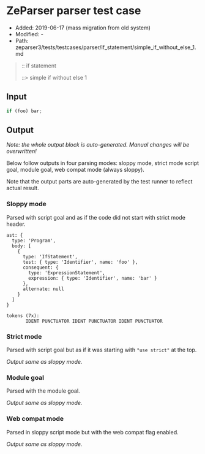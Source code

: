 # ZeParser parser test case

- Added: 2019-06-17 (mass migration from old system)
- Modified: -
- Path: zeparser3/tests/testcases/parser/if_statement/simple_if_without_else_1.md

> :: if statement
>
> ::> simple if without else 1

## Input

`````js
if (foo) bar;
`````

## Output

_Note: the whole output block is auto-generated. Manual changes will be overwritten!_

Below follow outputs in four parsing modes: sloppy mode, strict mode script goal, module goal, web compat mode (always sloppy).

Note that the output parts are auto-generated by the test runner to reflect actual result.

### Sloppy mode

Parsed with script goal and as if the code did not start with strict mode header.

`````
ast: {
  type: 'Program',
  body: [
    {
      type: 'IfStatement',
      test: { type: 'Identifier', name: 'foo' },
      consequent: {
        type: 'ExpressionStatement',
        expression: { type: 'Identifier', name: 'bar' }
      },
      alternate: null
    }
  ]
}

tokens (7x):
       IDENT PUNCTUATOR IDENT PUNCTUATOR IDENT PUNCTUATOR
`````

### Strict mode

Parsed with script goal but as if it was starting with `"use strict"` at the top.

_Output same as sloppy mode._

### Module goal

Parsed with the module goal.

_Output same as sloppy mode._

### Web compat mode

Parsed in sloppy script mode but with the web compat flag enabled.

_Output same as sloppy mode._
